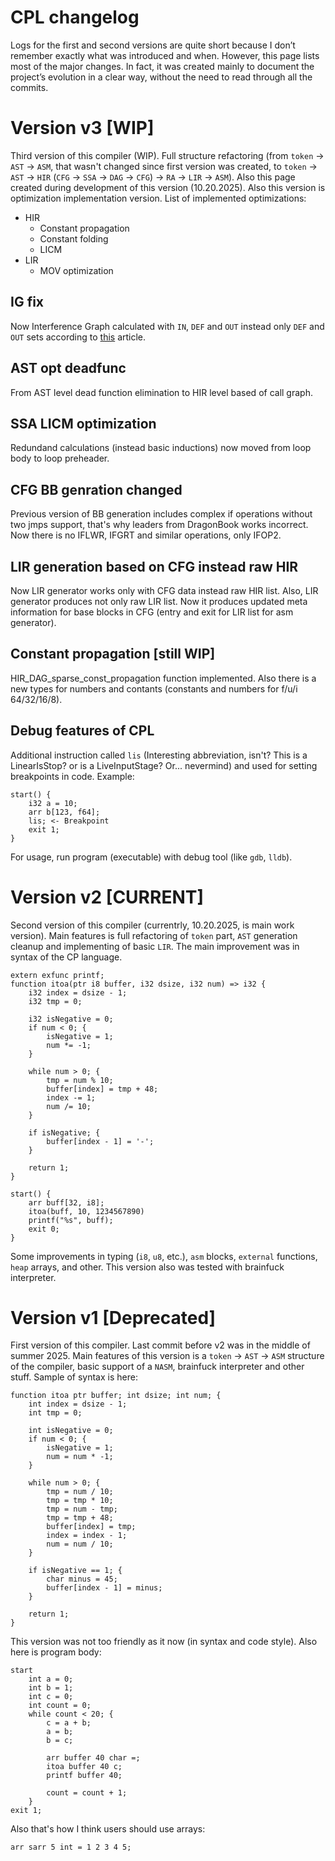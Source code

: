 # CPL changelog
Logs for the first and second versions are quite short because I don’t remember exactly what was introduced and when. However, this page lists most of the major changes. In fact, it was created mainly to document the project’s evolution in a clear way, without the need to read through all the commits.

# Version v3 [WIP]
Third version of this compiler (WIP). Full structure refactoring (from `token` -> `AST` -> `ASM`, that wasn't changed since first version was created, to `token` -> `AST` -> `HIR` (`CFG` -> `SSA` -> `DAG` -> `CFG`) -> `RA` -> `LIR` -> `ASM`). Also this page created during development of this version (10.20.2025). Also this version is optimization implementation version. List of implemented optimizations:
- HIR
    - Constant propagation
    - Constant folding
    - LICM
- LIR
    - MOV optimization

## IG fix
Now Interference Graph calculated with `IN`, `DEF` and `OUT` instead only `DEF` and `OUT` sets according to [this](https://courses.cs.cornell.edu/cs4120/2022sp/notes/regalloc/index.html) article.

## AST opt deadfunc
From AST level dead function elimination to HIR level based of call graph.

## SSA LICM optimization
Redundand calculations (instead basic inductions) now moved from loop body to loop preheader.

## CFG BB genration changed
Previous version of BB generation includes complex if operations without two jmps support, that's why leaders from DragonBook works incorrect. Now there is no IFLWR, IFGRT and similar operations, only IFOP2.

## LIR generation based on CFG instead raw HIR
Now LIR generator works only with CFG data instead raw HIR list. Also, LIR generator produces not only raw LIR list. Now it produces updated meta information for base blocks in CFG (entry and exit for LIR list for asm generator).

## Constant propagation [still WIP]
HIR_DAG_sparse_const_propagation function implemented. Also there is a new types for numbers and contants (constants and numbers for f/u/i 64/32/16/8). 

## Debug features of CPL
Additional instruction called `lis` (Interesting abbreviation, isn't? This is a LinearIsStop? or is a LiveInputStage? Or... nevermind) and used for setting breakpoints in code. Example:
```cpl
start() {
    i32 a = 10;
    arr b[123, f64];
    lis; <- Breakpoint
    exit 1;
}
```

For usage, run program (executable) with debug tool (like `gdb`, `lldb`).

# Version v2 [CURRENT]
Second version of this compiler (currentrly, 10.20.2025, is main work version). Main features is full refactoring of `token` part, `AST` generation cleanup and implementing of basic `LIR`. The main improvement was in syntax of the CP language.

```cplv2
extern exfunc printf;
function itoa(ptr i8 buffer, i32 dsize, i32 num) => i32 {
    i32 index = dsize - 1;
    i32 tmp = 0;

    i32 isNegative = 0;
    if num < 0; {
        isNegative = 1;
        num *= -1;
    }

    while num > 0; {
        tmp = num % 10;
        buffer[index] = tmp + 48;
        index -= 1;
        num /= 10;
    }

    if isNegative; {
        buffer[index - 1] = '-';
    }

    return 1;
}

start() {
    arr buff[32, i8];
    itoa(buff, 10, 1234567890)
    printf("%s", buff);
    exit 0;
}
```

Some improvements in typing (`i8`, `u8`, etc.), `asm` blocks, `external` functions, `heap` arrays, and other. This version also was tested with brainfuck interpreter.

# Version v1 [Deprecated]
First version of this compiler. Last commit before v2 was in the middle of summer 2025. Main features of this version is a `token` -> `AST` -> `ASM` structure of the compiler, basic support of a `NASM`, brainfuck interpreter and other stuff. Sample of syntax is here:
```cplv1
function itoa ptr buffer; int dsize; int num; {
    int index = dsize - 1;
    int tmp = 0;

    int isNegative = 0;
    if num < 0; {
        isNegative = 1;
        num = num * -1;
    }

    while num > 0; {
        tmp = num / 10;
        tmp = tmp * 10;
        tmp = num - tmp;
        tmp = tmp + 48;
        buffer[index] = tmp;
        index = index - 1;
        num = num / 10;
    }

    if isNegative == 1; {
        char minus = 45;
        buffer[index - 1] = minus;
    }

    return 1;
}
```

This version was not too friendly as it now (in syntax and code style). Also here is program body:

```cplv1
start
    int a = 0;
    int b = 1;
    int c = 0;
    int count = 0;
    while count < 20; {
        c = a + b;
        a = b;
        b = c;
        
        arr buffer 40 char =;
        itoa buffer 40 c;
        printf buffer 40;

        count = count + 1;
    }
exit 1;
```

Also that's how I think users should use arrays:
```cplv1
arr sarr 5 int = 1 2 3 4 5;
```
